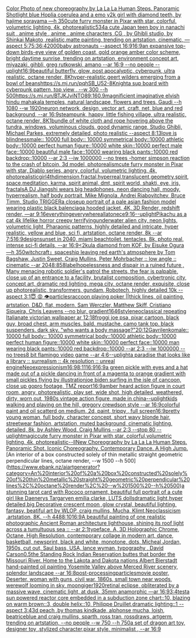 [Color Photo of new choreography by La La La Human Steps. Panoramic Shot](https://www.ebank.nz/aiartgenerator?category=Color%20Photo%20of%20new%20choreography%20by%20La%20La%20La%20Human%20Steps.%20Panoramic%20Shot)[light blue Hoplia coerulea and a emo y2k girl with diamond teeth,  by hajime sorayama —h 350](https://www.ebank.nz/aiartgenerator?category=light%20blue%20Hoplia%20coerulea%20and%20a%20emo%20y2k%20girl%20with%20diamond%20teeth%2C%20%20by%20hajime%20sorayama%20%E2%80%94h%20350)[cute furry monster in Pixar with star, colorful, volumetric lighting, 4k, photorealistic](https://www.ebank.nz/aiartgenerator?category=cute%20furry%20monster%20in%20Pixar%20with%20star%2C%20colorful%2C%20volumetric%20lighting%2C%204k%2C%20photorealistic)[534](https://www.ebank.nz/aiartgenerator?category=534)[a cute Japan  teen boy in nanachi suit , anime style , anime , anime characters ,CG , by Ghibli studio, by Shinkai Makoto ,realistic,matte painting, trending on artstation, cinematic, —aspect 5:7](https://www.ebank.nz/aiartgenerator?category=a%20cute%20Japan%20%20teen%20boy%20in%20nanachi%20suit%20%2C%20anime%20style%20%2C%20anime%20%2C%20anime%20characters%20%2CCG%20%2C%20by%20Ghibli%20studio%2C%20by%20Shinkai%20Makoto%20%2Crealistic%2Cmatte%20painting%2C%20trending%20on%20artstation%2C%20cinematic%2C%20%E2%80%94aspect%205%3A7)[5:3](https://www.ebank.nz/aiartgenerator?category=5%3A3)[6:4](https://www.ebank.nz/aiartgenerator?category=6%3A4)[2000](https://www.ebank.nz/aiartgenerator?category=2000)[baby astronauts --aspect 16:9](https://www.ebank.nz/aiartgenerator?category=baby%20astronauts%20--aspect%2016%3A9)[16:9](https://www.ebank.nz/aiartgenerator?category=16%3A9)[an expansive top-down birds-eye view of golden coast, gold orange amber color scheme, bright daytime sunrise, trending on artstation, environment concept art, miyazaki, gihbli, greg rutkowski, amano --ar 16:9 --no people --uplight](https://www.ebank.nz/aiartgenerator?category=an%20expansive%20top-down%20birds-eye%20view%20of%20golden%20coast%2C%20gold%20orange%20amber%20color%20scheme%2C%20bright%20daytime%20sunrise%2C%20trending%20on%20artstation%2C%20environment%20concept%20art%2C%20miyazaki%2C%20gihbli%2C%20greg%20rutkowski%2C%20amano%20--ar%2016%3A9%20--no%20people%20--uplight)[16:9](https://www.ebank.nz/aiartgenerator?category=16%3A9)[beautiful butterfly, glow, post apocalyptic, cyberpunk, ultra realistic, octane render, 8K](https://www.ebank.nz/aiartgenerator?category=beautiful%20butterfly%2C%20glow%2C%20post%20apocalyptic%2C%20cyberpunk%2C%20ultra%20realistic%2C%20octane%20render%2C%208K)[hyper-realistic,](https://www.ebank.nz/aiartgenerator?category=hyper-realistic%2C)[geert wilders emerging from a bowl of beans](https://www.ebank.nz/aiartgenerator?category=geert%20wilders%20emerging%20from%20a%20bowl%20of%20beans)[<https://s.mj.run/pqhSB_U52-8>](https://www.ebank.nz/aiartgenerator?category=%3Chttps%3A//s.mj.run/pqhSB_U52-8%3E)[Knight](https://www.ebank.nz/aiartgenerator?category=Knight)[a sup board with cyberpunk pattern, top view , --w 300 --h 500](https://www.ebank.nz/aiartgenerator?category=a%20sup%20board%20with%20cyberpunk%20pattern%2C%20top%20view%20%2C%20--w%20300%20--h%20500)[<https://s.mj.run/BTJKJviNTO8>](https://www.ebank.nz/aiartgenerator?category=%3Chttps%3A//s.mj.run/BTJKJviNTO8%3E)[9:16](https://www.ebank.nz/aiartgenerator?category=9%3A16)[0.9](https://www.ebank.nz/aiartgenerator?category=0.9)[magnificient imaginative elvish hindu mahakala temples, natural landscape, flowers and trees, Gaudi --h 1080 --w 1920](https://www.ebank.nz/aiartgenerator?category=magnificient%20imaginative%20elvish%20hindu%20mahakala%20temples%2C%20natural%20landscape%2C%20flowers%20and%20trees%2C%20Gaudi%20--h%201080%20--w%201920)[neuron network, design, vector art, craft, net, blue and red background, --ar 16:9](https://www.ebank.nz/aiartgenerator?category=neuron%20network%2C%20design%2C%20vector%20art%2C%20craft%2C%20net%2C%20blue%20and%20red%20background%2C%20--ar%2016%3A9)[steampunk, happy, little fishing village, ultra realistic, octane render, 8K](https://www.ebank.nz/aiartgenerator?category=steampunk%2C%20happy%2C%20little%20fishing%20village%2C%20ultra%20realistic%2C%20octane%20render%2C%208K)[1](https://www.ebank.nz/aiartgenerator?category=1)[bundle of white cloth and rope hovering above the tundra, windows, voluminous clouds, good dynamic range, Studio Ghibli, Michael Parkes, extremely detailed, photo realistic --aspect 8:13](https://www.ebank.nz/aiartgenerator?category=bundle%20of%20white%20cloth%20and%20rope%20hovering%20above%20the%20tundra%2C%20windows%2C%20voluminous%20clouds%2C%20good%20dynamic%20range%2C%20Studio%20Ghibli%2C%20Michael%20Parkes%2C%20extremely%20detailed%2C%20photo%20realistic%20--aspect%208%3A13)[love is blindness](https://www.ebank.nz/aiartgenerator?category=love%20is%20blindness)[male:: 10000 full body:: 10000 symmetrical body::10000 athletic body::10000 perfect human figure::10000 white skin::10000 perfect male face::10000 beautiful male face::10000 wearing black pants::10000 red backdrop::10000 --ar 2:3 --iw 1000000 --no trees -](https://www.ebank.nz/aiartgenerator?category=male%3A%3A%2010000%20full%20body%3A%3A%2010000%20symmetrical%20body%3A%3A10000%20athletic%20body%3A%3A10000%20perfect%20human%20figure%3A%3A10000%20white%20skin%3A%3A10000%20perfect%20male%20face%3A%3A10000%20beautiful%20male%20face%3A%3A10000%20wearing%20black%20pants%3A%3A10000%20red%20backdrop%3A%3A10000%20--ar%202%3A3%20--iw%201000000%20--no%20trees%20-)[homer simpson reaction to the crash of bitcoin, 3d model, photorealism](https://www.ebank.nz/aiartgenerator?category=homer%20simpson%20reaction%20to%20the%20crash%20of%20bitcoin%2C%203d%20model%2C%20photorealism)[cute furry monster in Pixar with star, Diablo series, angry, colorful, volumetric lighting, 4k, photorealistic](https://www.ebank.nz/aiartgenerator?category=cute%20furry%20monster%20in%20Pixar%20with%20star%2C%20Diablo%20series%2C%20angry%2C%20colorful%2C%20volumetric%20lighting%2C%204k%2C%20photorealistic)[girl](https://www.ebank.nz/aiartgenerator?category=girl)[4thdimension,fractal,hyperreal,translucent,geometry,spirit,space,meditation, karma, spirit animal, dmt, spirit world, shakti, eye, iris, fractals](https://www.ebank.nz/aiartgenerator?category=4thdimension%2Cfractal%2Chyperreal%2Ctranslucent%2Cgeometry%2Cspirit%2Cspace%2Cmeditation%2C%20karma%2C%20spirit%20animal%2C%20dmt%2C%20spirit%20world%2C%20shakti%2C%20eye%2C%20iris%2C%20fractals)[A DJ Jiangshi wears big headphones, neon dancing hall, moody, hyperrealism, half body portrait, Mike Mignola, Andrei Riabovitchev, Bruce Timm, Studio TRIGGER](https://www.ebank.nz/aiartgenerator?category=A%20DJ%20Jiangshi%20wears%20big%20headphones%2C%20neon%20dancing%20hall%2C%20moody%2C%20hyperrealism%2C%20half%20body%20portrait%2C%20Mike%20Mignola%2C%20Andrei%20Riabovitchev%2C%20Bruce%20Timm%2C%20Studio%20TRIGGER)[a closeup portrait of a pale asian fashion model wearing plastic black balenciaga hooded jacket, 4K, 3D Render, redshift render, —ar 9:16](https://www.ebank.nz/aiartgenerator?category=a%20closeup%20portrait%20of%20a%20pale%20asian%20fashion%20model%20wearing%20plastic%20black%20balenciaga%20hooded%20jacket%2C%204K%2C%203D%20Render%2C%20redshift%20render%2C%20%E2%80%94ar%209%3A16)[everythingeverywhereallatonece](https://www.ebank.nz/aiartgenerator?category=everythingeverywhereallatonece)[9:16](https://www.ebank.nz/aiartgenerator?category=9%3A16)[--uplight](https://www.ebank.nz/aiartgenerator?category=--uplight)[Pikachu as a cat 4k lifelike horror creepy terrifying](https://www.ebank.nz/aiartgenerator?category=Pikachu%20as%20a%20cat%204k%20lifelike%20horror%20creepy%20terrifying)[underwater alien city, neon lights, volumetric light, Pharaonic patterns, highly detailed and intricate, hyper realistic, yellow and blue, sci fi, artstation, octane render, 8k --ar 7:5](https://www.ebank.nz/aiartgenerator?category=underwater%20alien%20city%2C%20neon%20lights%2C%20volumetric%20light%2C%20Pharaonic%20patterns%2C%20highly%20detailed%20and%20intricate%2C%20hyper%20realistic%2C%20yellow%20and%20blue%2C%20sci%20fi%2C%20artstation%2C%20octane%20render%2C%208k%20--ar%207%3A5)[16:9](https://www.ebank.nz/aiartgenerator?category=16%3A9)[design](https://www.ebank.nz/aiartgenerator?category=design)[sunset in 2040, miami beach](https://www.ebank.nz/aiartgenerator?category=sunset%20in%202040%2C%20miami%20beach)[toilet, tentacles, 8k, photo real, intense sci-fi details, --ar 16:9](https://www.ebank.nz/aiartgenerator?category=toilet%2C%20tentacles%2C%208k%2C%20photo%20real%2C%20intense%20sci-fi%20details%2C%20--ar%2016%3A9)[<2](https://www.ebank.nz/aiartgenerator?category=%3C2)[kula diamond from KOF, by Eisuke Ogura —h 350](https://www.ebank.nz/aiartgenerator?category=kula%20diamond%20from%20KOF%2C%20by%20Eisuke%20Ogura%20%E2%80%94h%20350)[witchcraft」](https://www.ebank.nz/aiartgenerator?category=witchcraft%E3%80%8D)[spaceship leaving red earth's atmosphere by Tom Bagshaw, Justin Sweet, Craig Mullins, Peter Mohrbacher :: low angle :: cinematic --ar 2048:858](https://www.ebank.nz/aiartgenerator?category=spaceship%20leaving%20red%20earth%27s%20atmosphere%20by%20Tom%20Bagshaw%2C%20Justin%20Sweet%2C%20Craig%20Mullins%2C%20Peter%20Mohrbacher%20%3A%3A%20low%20angle%20%3A%3A%20cinematic%20--ar%202048%3A858)[label](https://www.ebank.nz/aiartgenerator?category=label)[hopelessness and dispair in a ruined future , Many menacing robotic soldier's patrol the streets, the fear is palpable,  close up of an entrance to a facility, brutalist composition, cybertronic city, concept art, dramatic red lighting, mega city, octane render, exquisite, close up photorealistic, transformers, gundam, Robotech, highly detailed 10k --aspect 3:1](https://www.ebank.nz/aiartgenerator?category=hopelessness%20and%20dispair%20in%20a%20ruined%20future%20%2C%20Many%20menacing%20robotic%20soldier%27s%20patrol%20the%20streets%2C%20the%20fear%20is%20palpable%2C%20%20close%20up%20of%20an%20entrance%20to%20a%20facility%2C%20brutalist%20composition%2C%20cybertronic%20city%2C%20concept%20art%2C%20dramatic%20red%20lighting%2C%20mega%20city%2C%20octane%20render%2C%20exquisite%2C%20close%20up%20photorealistic%2C%20transformers%2C%20gundam%2C%20Robotech%2C%20highly%20detailed%2010k%20--aspect%203%3A1)[😇 😡 👁️](https://www.ebank.nz/aiartgenerator?category=%F0%9F%98%87%20%F0%9F%98%A1%20%F0%9F%91%81%EF%B8%8F)[particles](https://www.ebank.nz/aiartgenerator?category=particles)[raccoon playing poker ||thick lines, oil painting, artstation, D&D, flat, modern, Sam Werczler, Matthew Skiff, Cristiano Siqueira, Chris Leavens --no blur, gradient](https://www.ebank.nz/aiartgenerator?category=raccoon%20playing%20poker%20%7C%7Cthick%20lines%2C%20oil%20painting%2C%20artstation%2C%20D%26D%2C%20flat%2C%20modern%2C%20Sam%20Werczler%2C%20Matthew%20Skiff%2C%20Cristiano%20Siqueira%2C%20Chris%20Leavens%20--no%20blur%2C%20gradient)[1646](https://www.ebank.nz/aiartgenerator?category=1646)[style](https://www.ebank.nz/aiartgenerator?category=style)[neoclassical repeating  Italianate victorian wallpaper ar 12:18](https://www.ebank.nz/aiartgenerator?category=neoclassical%20repeating%20%20Italianate%20victorian%20wallpaper%20ar%2012%3A18)[frog](https://www.ebank.nz/aiartgenerator?category=frog)[gi joe psa, pixar cartoon. black guy, broad chest, arm muscles. bald. mustache. camo tank top. black suspenders. dark sky. "who wants a body massage?"](https://www.ebank.nz/aiartgenerator?category=gi%20joe%20psa%2C%20pixar%20cartoon.%20black%20guy%2C%20broad%20chest%2C%20arm%20muscles.%20bald.%20mustache.%20camo%20tank%20top.%20black%20suspenders.%20dark%20sky.%20%22who%20wants%20a%20body%20massage%3F%22)[20:12](https://www.ebank.nz/aiartgenerator?category=20%3A12)[Gavrilenko](https://www.ebank.nz/aiartgenerator?category=Gavrilenko)[male:: 10000 full body:: 10000 symmetrical body::10000 athletic body::10000 perfect human figure::10000 white skin::10000 perfect face::10000 man wearing black pants::10000 red backdrop::10000 --ar 2:3 --iw 1000000 --no trees](https://www.ebank.nz/aiartgenerator?category=male%3A%3A%2010000%20full%20body%3A%3A%2010000%20symmetrical%20body%3A%3A10000%20athletic%20body%3A%3A10000%20perfect%20human%20figure%3A%3A10000%20white%20skin%3A%3A10000%20perfect%20face%3A%3A10000%20man%20wearing%20black%20pants%3A%3A10000%20red%20backdrop%3A%3A10000%20--ar%202%3A3%20--iw%201000000%20--no%20trees)[8 bit flamingo video game --ar 4:6](https://www.ebank.nz/aiartgenerator?category=8%20bit%20flamingo%20video%20game%20--ar%204%3A6)[--uplight](https://www.ebank.nz/aiartgenerator?category=--uplight)[a paradise that looks like a library :: surrealism :: 4k resolution :: unreal engine](https://www.ebank.nz/aiartgenerator?category=a%20paradise%20that%20looks%20like%20a%20library%20%3A%3A%20surrealism%20%3A%3A%204k%20resolution%20%3A%3A%20unreal%20engine)[Neoexpressionism](https://www.ebank.nz/aiartgenerator?category=Neoexpressionism)[16:9](https://www.ebank.nz/aiartgenerator?category=16%3A9)[8:11](https://www.ebank.nz/aiartgenerator?category=8%3A11)[16:9](https://www.ebank.nz/aiartgenerator?category=16%3A9)[16:9](https://www.ebank.nz/aiartgenerator?category=16%3A9)[a green pickle with eyes and a hat made out of a pickle dancing in front of a magenta to orange gradient with small pickles flying by illustration](https://www.ebank.nz/aiartgenerator?category=a%20green%20pickle%20with%20eyes%20and%20a%20hat%20made%20out%20of%20a%20pickle%20dancing%20in%20front%20of%20a%20magenta%20to%20orange%20gradient%20with%20small%20pickles%20flying%20by%20illustration)[joe biden surfing in the isle of cancoon, close up gopro footage, TMZ report](https://www.ebank.nz/aiartgenerator?category=joe%20biden%20surfing%20in%20the%20isle%20of%20cancoon%2C%20close%20up%20gopro%20footage%2C%20TMZ%20report)[16:9](https://www.ebank.nz/aiartgenerator?category=16%3A9)[amber heard action figure in court room, angry, photorealistic, play set, wide shot, high detailed, weathered, dirty, worn out, 1980s vintage action figure, made in china](https://www.ebank.nz/aiartgenerator?category=amber%20heard%20action%20figure%20in%20court%20room%2C%20angry%2C%20photorealistic%2C%20play%20set%2C%20wide%20shot%2C%20high%20detailed%2C%20weathered%2C%20dirty%2C%20worn%20out%2C%201980s%20vintage%20action%20figure%2C%20made%20in%20china)[--uplight](https://www.ebank.nz/aiartgenerator?category=--uplight)[kids walking and playing on the hill, gregory crewdson style --ar 16:9](https://www.ebank.nz/aiartgenerator?category=kids%20walking%20and%20playing%20on%20the%20hill%2C%20gregory%20crewdson%20style%20--ar%2016%3A9)[colorful paint and oil scatterd on medium, 2d, paint, trippy , full screen](https://www.ebank.nz/aiartgenerator?category=colorful%20paint%20and%20oil%20scatterd%20on%20medium%2C%202d%2C%20paint%2C%20trippy%20%2C%20full%20screen)[16:9](https://www.ebank.nz/aiartgenerator?category=16%3A9)[pretty young woman, full body, character concept, short wavy blonde hair, streetwear fashion, artstation, muted background, cinematic lighting, detailed, 8k, by Ashley Wood, Craig Mullins --ar 2:3 --stop 80 --uplight](https://www.ebank.nz/aiartgenerator?category=pretty%20young%20woman%2C%20full%20body%2C%20character%20concept%2C%20short%20wavy%20blonde%20hair%2C%20streetwear%20fashion%2C%20artstation%2C%20muted%20background%2C%20cinematic%20lighting%2C%20detailed%2C%208k%2C%20by%20Ashley%20Wood%2C%20Craig%20Mullins%20--ar%202%3A3%20--stop%2080%20--uplight)[magic](https://www.ebank.nz/aiartgenerator?category=magic)[cute furry monster in Pixar with star, colorful,volumetric lighting, 4k, photorealistic](https://www.ebank.nz/aiartgenerator?category=cute%20furry%20monster%20in%20Pixar%20with%20star%2C%20colorful%2Cvolumetric%20lighting%2C%204k%2C%20photorealistic)[--ll](https://www.ebank.nz/aiartgenerator?category=--ll)[New Choreography by La La La Human Steps. Panoramic Shot. Iconic Choreography. Contemporary Dance. A High Jump.](https://www.ebank.nz/aiartgenerator?category=New%20Choreography%20by%20La%20La%20La%20Human%20Steps.%20Panoramic%20Shot.%20Iconic%20Choreography.%20Contemporary%20Dance.%20A%20High%20Jump.)[An interior of a box constructed solely of thin metallic straight geometric perpendicular lines, octane render, --w 1500 --h 500](https://www.ebank.nz/aiartgenerator?category=An%20interior%20of%20a%20box%20constructed%20solely%20of%20thin%20metallic%20straight%20geometric%20perpendicular%20lines%2C%20octane%20render%2C%20--w%201500%20--h%20500)[a stunning tarot card with Rococo ornament, beautiful full portrait of a cute girl like Daenerys Targaryen emilia clarke, LUTS dollsdramatic light,hyper detailed,big Decorative crescent moon ,glow crystal, beautiful lighting,  fantasy, beatiful art by WLOP, craig mullins, Mucha, Klimt,Neoclassicism ,artstation, 8K. --h 448](https://www.ebank.nz/aiartgenerator?category=a%20stunning%20tarot%20card%20with%20Rococo%20ornament%2C%20beautiful%20full%20portrait%20of%20a%20cute%20girl%20like%20Daenerys%20Targaryen%20emilia%20clarke%2C%20LUTS%20dollsdramatic%20light%2Chyper%20detailed%2Cbig%20Decorative%20crescent%20moon%20%2Cglow%20crystal%2C%20beautiful%20lighting%2C%20%20fantasy%2C%20beatiful%20art%20by%20WLOP%2C%20craig%20mullins%2C%20Mucha%2C%20Klimt%2CNeoclassicism%20%2Cartstation%2C%208K.%20--h%20448)[8:10](https://www.ebank.nz/aiartgenerator?category=8%3A10)[16:9](https://www.ebank.nz/aiartgenerator?category=16%3A9)[A beautiful painting of one realistic photographic Ancient Roman architecture lighthouse, shining its roof light across a tumultuous sea :: --ar 2:1](https://www.ebank.nz/aiartgenerator?category=A%20beautiful%20painting%20of%20one%20realistic%20photographic%20Ancient%20Roman%20architecture%20lighthouse%2C%20shining%20its%20roof%20light%20across%20a%20tumultuous%20sea%20%3A%3A%20--ar%202%3A1)[typeface, A, 3D Holographic Chrome, Octane, High Resolution, contemporary collage in modern art, dance, basketball, newsprint, black and white, monotone, dots, Micheal Jordan, 1950s, cut out, Saul bass, USA, lance wyman, typography <DUNK>, David Carson](https://www.ebank.nz/aiartgenerator?category=typeface%2C%20A%2C%203D%20Holographic%20Chrome%2C%20Octane%2C%20High%20Resolution%2C%20contemporary%20collage%20in%20modern%20art%2C%20dance%2C%20basketball%2C%20newsprint%2C%20black%20and%20white%2C%20monotone%2C%20dots%2C%20Micheal%20Jordan%2C%201950s%2C%20cut%20out%2C%20Saul%20bass%2C%20USA%2C%20lance%20wyman%2C%20typography%20%3CDUNK%3E%2C%20David%20Carson)[0.5](https://www.ebank.nz/aiartgenerator?category=0.5)[the Standing Rock Indian Reservation buttes that border the Missouri River. Home to the Lakota and Dakota nations Albert Bierstadt hand-painted oil painting Yosemite Valley above Merced River scenery, splendor landscape --ar 16:8](https://www.ebank.nz/aiartgenerator?category=the%20Standing%20Rock%20Indian%20Reservation%20buttes%20that%20border%20the%20Missouri%20River.%20Home%20to%20the%20Lakota%20and%20Dakota%20nations%20Albert%20Bierstadt%20hand-painted%20oil%20painting%20Yosemite%20Valley%20above%20Merced%20River%20scenery%2C%20splendor%20landscape%20--ar%2016%3A8)[post-processing](https://www.ebank.nz/aiartgenerator?category=post-processing)[particles](https://www.ebank.nz/aiartgenerator?category=particles)[movie poster, Deserter, woman with guns, civil war, 1860s, small town near woods, werewolf looming in sky, moon](https://www.ebank.nz/aiartgenerator?category=movie%20poster%2C%20Deserter%2C%20woman%20with%20guns%2C%20civil%20war%2C%201860s%2C%20small%20town%20near%20woods%2C%20werewolf%20looming%20in%20sky%2C%20moon)[giger](https://www.ebank.nz/aiartgenerator?category=giger)[1920](https://www.ebank.nz/aiartgenerator?category=1920)[retinal eclipse, obliterated by a massive wave, cinematic light, at dusk, 35mm anamorphic —ar 16:9](https://www.ebank.nz/aiartgenerator?category=retinal%20eclipse%2C%20obliterated%20by%20a%20massive%20wave%2C%20cinematic%20light%2C%20at%20dusk%2C%2035mm%20anamorphic%20%E2%80%94ar%2016%3A9)[3:4](https://www.ebank.nz/aiartgenerator?category=3%3A4)[test](https://www.ebank.nz/aiartgenerator?category=test)[a sun powered reactor core embedded in a subduction zone chart::10, blazing on warm brown::3, double helix::10, Philippe Druillet,dramatic lighting::1 --aspect 3:4](https://www.ebank.nz/aiartgenerator?category=a%20sun%20powered%20reactor%20core%20embedded%20in%20a%20subduction%20zone%20chart%3A%3A10%2C%20blazing%20on%20warm%20brown%3A%3A3%2C%20double%20helix%3A%3A10%2C%20Philippe%20Druillet%2Cdramatic%20lighting%3A%3A1%20--aspect%203%3A4)[3d peach ,by thomas kindkade, alphonse mucha, loish, beatriceblue and craig mullins, sparth, ross tran, rossdraws, artgerm, trending on artstation, --no people --w 750 --h 750](https://www.ebank.nz/aiartgenerator?category=3d%20peach%20%2Cby%20thomas%20kindkade%2C%20alphonse%20mucha%2C%20loish%2C%20beatriceblue%20and%20craig%20mullins%2C%20sparth%2C%20ross%20tran%2C%20rossdraws%2C%20artgerm%2C%20trending%20on%20artstation%2C%20--no%20people%20--w%20750%20--h%20750)[a set of dragon art toy, designer toy ,stylized character,pixar style, minimalist , --ar 16:9](https://www.ebank.nz/aiartgenerator?category=a%20set%20of%20dragon%20art%20toy%2C%20designer%20toy%20%2Cstylized%20character%2Cpixar%20style%2C%20minimalist%20%2C%20--ar%2016%3A9)